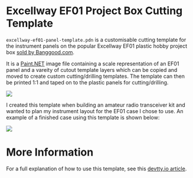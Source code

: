 # Excellway EF01 Project Box Cutting Template

`excellway-ef01-panel-template.pdn` is a customisable cutting template for the instrument panels on the popular Excellway EF01 plastic hobby project box [sold by Banggood.com](https://www.banggood.com/Electronic-Plastic-Shell-Cartridge-Handle-Project-Case-Desk-Instrument-200x175x70mm-p-1035473.html).

It is a [Paint.NET](https://www.getpaint.net) image file containing a scale representation of an EF01 panel and a vareity of cutout template layers which can be copied and moved to create custom cutting/drilling templates. The template can then be printed 1:1 and taped on to the plastic panels for cutting/drilling.

![](https://user-images.githubusercontent.com/29228695/34537392-25d1447a-f0c0-11e7-8490-53a8915e1917.png)

I created this template when building an amateur radio transceiver kit and wanted to plan my instrument layout for the EF01 case I chose to use. An example of a finished case using this template is shown below:

![](https://user-images.githubusercontent.com/29228695/34537636-145cea04-f0c1-11e7-8b49-d02859157e98.jpg)

# More Information

For a full explanation of how to use this template, see this [devtty.io article](https://devtty.io/2018/01/electronics/excellway-project-box-drill-template/).
